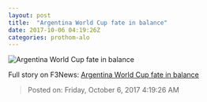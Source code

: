 ```yaml
---
layout: post
title:  "Argentina World Cup fate in balance"
date: 2017-10-06 04:19:26Z
categories: prothom-alo
---
```


![Argentina World Cup fate in balance](http://en.prothom-alo.com/contents/cache/images/1200x630x1/uploads/media/2017/10/06/61db2fe5834aa6ceb2e473fee5d53553-Argentina.jpg?jadewits_media_id=151201)




Full story on F3News: [Argentina World Cup fate in balance](http://www.f3nws.com/n/ufNdSG)

> Posted on: Friday, October 6, 2017 4:19:26 AM
